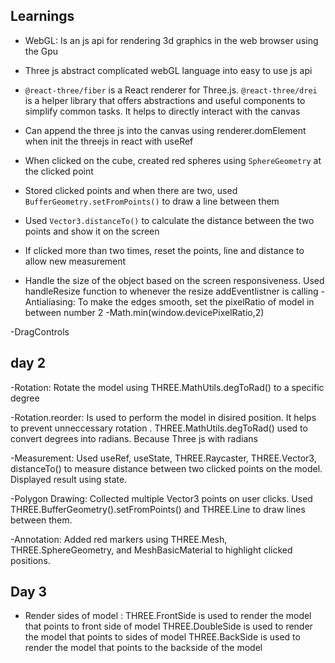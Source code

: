 ## Learnings
- WebGL: Is an js api for rendering 3d graphics in the web browser using the Gpu
- Three js abstract complicated webGL language into easy to use js api
- `@react-three/fiber` is a React renderer for Three.js. `@react-three/drei` is a helper library that offers abstractions and useful components to simplify common tasks. It helps to directly interact with the canvas
- Can append the three js into the canvas using renderer.domElement when init the threejs in react with useRef

- When clicked on the cube, created red spheres using `SphereGeometry` at the clicked point
- Stored clicked points and when there are two, used `BufferGeometry.setFromPoints()` to draw a line between them
- Used `Vector3.distanceTo()` to calculate the distance between the two points and show it on the screen
- If clicked more than two times, reset the points, line and distance to allow new measurement

- Handle the size of the object based on the screen responsiveness. Used handleResize function to whenever the resize addEventlistner is calling
-Antialiasing: To make the edges smooth, set the pixelRatio of model in between number 2  -Math.min(window.devicePixelRatio,2)

-DragControls

## day 2

-Rotation: Rotate the model using THREE.MathUtils.degToRad() to a specific degree

-Rotation.reorder: Is used to perform the model in disired position. It helps to prevent unneccessary rotation .
                  THREE.MathUtils.degToRad() used to convert degrees into radians. Because Three js with radians
            
-Measurement: Used useRef, useState, THREE.Raycaster, THREE.Vector3, distanceTo() to measure distance between two clicked points on the model. Displayed result using state.

-Polygon Drawing: Collected multiple Vector3 points on user clicks. Used THREE.BufferGeometry().setFromPoints() and THREE.Line to draw lines between them.

-Annotation: Added red markers using THREE.Mesh, THREE.SphereGeometry, and MeshBasicMaterial to highlight clicked positions.


## Day 3

- Render sides of model : THREE.FrontSide  is used to render the model that points to front side of model
                          THREE.DoubleSide is used to render the model that points to sides of model
                          THREE.BackSide is used to render the model that points to the backside of the model
